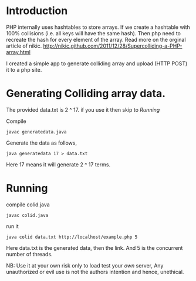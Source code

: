 # Introduction 
PHP internally uses hashtables to store arrays. If we create a hashtable with 100% collisions (i.e. all keys will have the same hash). Then php need to recreate the hash for every element of the array.
Read more on the orginal article of nikic.
http://nikic.github.com/2011/12/28/Supercolliding-a-PHP-array.html

I created a simple app to generate colliding array and upload (HTTP POST) it to a php site.

# Generating Colliding array data.

The provided data.txt is 2 ^ 17. if you use it then skip to *Running*

Compile 

	javac generatedata.java
	
Generate the data as follows,

	java generatedata 17 > data.txt

Here 17 means it will generate 2 ^ 17 terms.

# Running

compile colid.java 

	javac colid.java 
	
run it
	
	java colid data.txt http://localhost/example.php 5

Here data.txt is the generated data, then the link. And 5 is the concurrent number of threads.

NB: Use it at your own risk only to load test your *own* server, Any unauthorized or evil use is not the authors intention and hence, unethical.